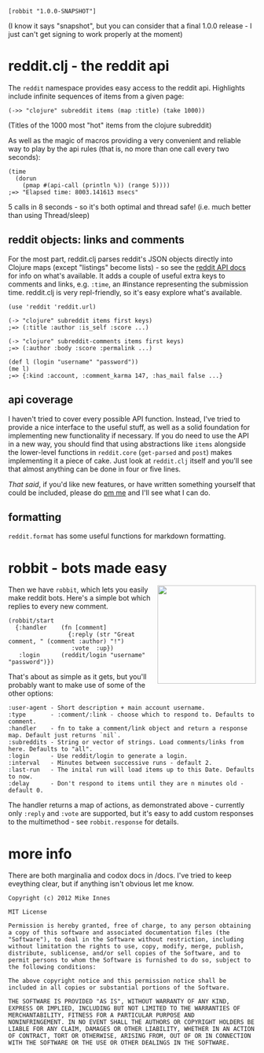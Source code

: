     [robbit "1.0.0-SNAPSHOT"]

(I know it says "snapshot", but you can consider that a final 1.0.0 release - I just can't get signing to work properly at the moment)

# reddit.clj - the reddit api

The `reddit` namespace provides easy access to the reddit api. Highlights include infinite sequences of items from a given page:

    (->> "clojure" subreddit items (map :title) (take 1000))

(Titles of the 1000 most "hot" items from the clojure subreddit)

As well as the magic of macros providing a very convenient and reliable way to play by the api rules (that is, no more than one call every two seconds):

    (time
      (dorun
        (pmap #(api-call (println %)) (range 5))))
    ;=> "Elapsed time: 8003.141613 msecs"

5 calls in 8 seconds - so it's both optimal and thread safe! (i.e. much better than using Thread/sleep)

## reddit objects: links and comments

For the most part, reddit.clj parses reddit's JSON objects directly into Clojure maps (except "listings" become lists) - so see the [reddit API docs](https://github.com/reddit/reddit/wiki/API) for info on what's available. It adds a couple of useful extra keys to comments and links, e.g. `:time`, an #instance representing the submission time. reddit.clj is very repl-friendly, so it's easy explore what's available.

    (use 'reddit 'reddit.url)

    (-> "clojure" subreddit items first keys)
    ;=> (:title :author :is_self :score ...)

    (-> "clojure" subreddit-comments items first keys)
    ;=> (:author :body :score :permalink ...)

    (def l (login "username" "password"))
    (me l)
    ;=> {:kind :account, :comment_karma 147, :has_mail false ...}

## api coverage

I haven't tried to cover every possible API function. Instead, I've tried to provide a nice interface to the useful stuff, as well as a solid foundation for implementing new functionality if necessary. If you do need to use the API in a new way, you should find that using abstractions like `items` alongside the lower-level functions in `reddit.core` (`get-parsed` and `post`) makes implementing it a piece of cake. Just look at `reddit.clj` itself and you'll see that almost anything can be done in four or five lines.

*That said*, if you'd like new features, or have written something yourself that could be included, please do [pm me](http://www.reddit.com/message/compose/?to=one_more_minute) and I'll see what I can do.

## formatting

`reddit.format` has some useful functions for markdown formatting.

# robbit - bots made easy

<img src="http://i.imgur.com/l5K9A.jpg" width="200" align="right" margin="10px" />

Then we have `robbit`, which lets you easily make reddit bots. Here's a simple bot which replies to every new comment.

    (robbit/start
      {:handler    (fn [comment]
                     {:reply (str "Great comment, " (comment :author) "!")
                      :vote  :up})
       :login      (reddit/login "username" "password")})

That's about as simple as it gets, but you'll probably want to make use of some of the other options:

    :user-agent - Short description + main account username.
    :type       - :comment/:link - choose which to respond to. Defaults to comment.
    :handler    - fn to take a comment/link object and return a response map. Default just returns `nil`.
    :subreddits - String or vector of strings. Load comments/links from here. Defaults to "all".
    :login      - Use reddit/login to generate a login.
    :interval   - Minutes between successive runs - default 2.
    :last-run   - The inital run will load items up to this Date. Defaults to now.
    :delay      - Don't respond to items until they are n minutes old - default 0.

The handler returns a map of actions, as demonstrated above - currently only `:reply` and `:vote` are supported, but it's easy to add custom responses to the multimethod - see `robbit.response` for details.

# more info

There are both marginalia and codox docs in /docs. I've tried to keep eveything clear, but if anything isn't obvious let me know.

    Copyright (c) 2012 Mike Innes
    
    MIT License
    
    Permission is hereby granted, free of charge, to any person obtaining
    a copy of this software and associated documentation files (the
    "Software"), to deal in the Software without restriction, including
    without limitation the rights to use, copy, modify, merge, publish,
    distribute, sublicense, and/or sell copies of the Software, and to
    permit persons to whom the Software is furnished to do so, subject to
    the following conditions:
    
    The above copyright notice and this permission notice shall be
    included in all copies or substantial portions of the Software.
    
    THE SOFTWARE IS PROVIDED "AS IS", WITHOUT WARRANTY OF ANY KIND,
    EXPRESS OR IMPLIED, INCLUDING BUT NOT LIMITED TO THE WARRANTIES OF
    MERCHANTABILITY, FITNESS FOR A PARTICULAR PURPOSE AND
    NONINFRINGEMENT. IN NO EVENT SHALL THE AUTHORS OR COPYRIGHT HOLDERS BE
    LIABLE FOR ANY CLAIM, DAMAGES OR OTHER LIABILITY, WHETHER IN AN ACTION
    OF CONTRACT, TORT OR OTHERWISE, ARISING FROM, OUT OF OR IN CONNECTION
    WITH THE SOFTWARE OR THE USE OR OTHER DEALINGS IN THE SOFTWARE.
